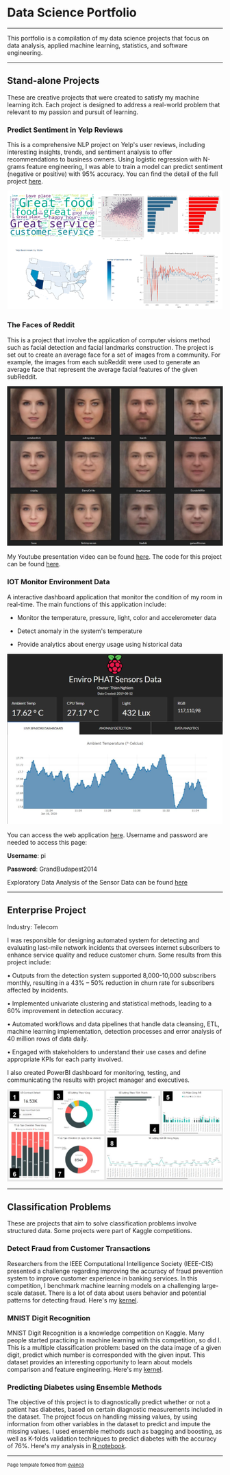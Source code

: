 # Data Science Portfolio
---

This portfolio is a compilation of my data science projects that focus on data analysis, applied machine learning, statistics, and software engineering. 

---

## Stand-alone Projects

These are creative projects that were created to satisfy my machine learning itch. Each project is designed to address a real-world problem that relevant to my passion and pursuit of learning. 

### Predict Sentiment in Yelp Reviews

This is a comprehensive NLP project on Yelp's user reviews, including interesting insights, trends, and sentiment analysis to offer recommendations to business owners. Using logistic regression with N-grams feature engineering, I was able to train a model can predict sentiment (negative or positive) with 95% accuracy. You can find the detail of the full project [here](https://github.com/GrandPurpleOcelot/yelp_sentiment).

[![sentiment](/images/sentiment.png)](https://github.com/GrandPurpleOcelot/yelp_sentiment)

### The Faces of Reddit

This is a project that involve the application of computer visions method such as facial detection and facial landmarks construction. The project is set out to create an average face for a set of images from a community. For example, the images from each subReddit were used to generate an average face that represent the average facial features of the given subReddit.

![img1](/images/faces_of_reddit.JPG)

My Youtube presentation video can be found [here](https://www.youtube.com/watch?v=WG-p9Y0-Xvk&t=114s). The code for this project can be found [here](https://github.com/GrandPurpleOcelot/faces_of_reddit). 

### IOT Monitor Environment Data

A interactive dashboard application that monitor the condition of my room in real-time. The main functions of this application include:

* Monitor the temperature, pressure, light, color and accelerometer data

* Detect anomaly in the system's temperature

* Provide analytics about energy usage using historical data

![img2](/images/iot.JPG)

You can access the web application [here](https://canescent-cow-0653.dataplicity.io). Username and password are needed to access this page:

**Username**: pi

**Password**: GrandBudapest2014

Exploratory Data Analysis of the Sensor Data can be found [here](https://grandpurpleocelot.github.io/IOTanlysis.github.io/)

---

## Enterprise Project

Industry: Telecom

I was responsible for designing automated system for detecting and evaluating last-mile network incidents that oversees internet subscribers to enhance service quality and reduce customer churn. Some results from this project include:

•	Outputs from the detection system supported 8,000-10,000 subscribers monthly, resulting in a 43% – 50% reduction in churn rate for subscribers affected by incidents. 

•	Implemented univariate clustering and statistical methods, leading to a 60% improvement in detection accuracy.

•	Automated workflows and data pipelines that handle data cleansing, ETL, machine learning implementation, detection processes and error analysis of 40 million rows of data daily.

•	Engaged with stakeholders to understand their use cases and define appropriate KPIs for each party involved. 

I also created PowerBI dashboard for monitoring, testing, and communicating the results with project manager and executives.

![img3](/images/rkn.jpg)

---

## Classification Problems

These are projects that aim to solve classification problems involve structured data. Some projects were part of Kaggle competitions.

### Detect Fraud from Customer Transactions

Researchers from the IEEE Computational Intelligence Society (IEEE-CIS) presented a challenge regarding improving the accuracy of fraud prevention system to improve customer experience in banking services. In this competition, I benchmark machine learning models on a challenging large-scale dataset. There is a lot of data about users behavior and potential patterns for detecting fraud. Here's my [kernel](https://www.kaggle.com/suoires1/fraud-detection-eda-and-modeling).

### MNIST Digit Recognition

MNIST Digit Recognition is a knowledge competition on Kaggle. Many people started practicing in machine learning with this competition, so did I. This is a multiple classification problem: based on the data image of a given digit, predict which number is corresponded with the given input. This dataset provides an interesting opportunity to learn about models comparison and feature engineering. Here's my [kernel](https://www.kaggle.com/suoires1/mnist-a-gentle-introduction-to-classification).

### Predicting Diabetes using Ensemble Methods

The objective of this project is to diagnostically predict whether or not a patient has diabetes, based on certain diagnostic measurements included in the dataset. The project focus on handling missing values, by using information from other variables in the dataset to predict and impute the missing values. I used ensemble methods such as bagging and boosting, as well as K-folds validation techniques to predict diabetes with the accuracy of 76%. Here's my analysis in [R notebook](https://grandpurpleocelot.github.io/predicting-diabetes.github.io/).


---
<p style="font-size:11px">Page template forked from <a href="https://github.com/evanca/quick-portfolio">evanca</a></p>
<!-- Remove above link if you don't want to attibute -->
